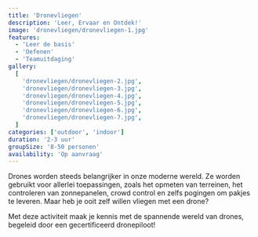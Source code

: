 ```yaml
---
title: 'Dronevliegen'
description: 'Leer, Ervaar en Ontdek!'
image: 'dronevliegen/dronevliegen-1.jpg'
features:
  - 'Leer de basis'
  - 'Oefenen'
  - 'Teamuitdaging'
gallery:
  [
    'dronevliegen/dronevliegen-2.jpg',
    'dronevliegen/dronevliegen-3.jpg',
    'dronevliegen/dronevliegen-4.jpg',
    'dronevliegen/dronevliegen-5.jpg',
    'dronevliegen/dronevliegen-6.jpg',
    'dronevliegen/dronevliegen-7.jpg',
  ]
categories: ['outdoor', 'indoor']
duration: '2-3 uur'
groupSize: '8-50 personen'
availability: 'Op aanvraag'
---
```


Drones worden steeds belangrijker in onze moderne wereld. Ze worden gebruikt voor allerlei toepassingen, zoals het opmeten van terreinen, het controleren van zonnepanelen, crowd control en zelfs pogingen om pakjes te leveren. Maar heb je ooit zelf willen vliegen met een drone?

Met deze activiteit maak je kennis met de spannende wereld van drones, begeleid door een gecertificeerd dronepiloot!

